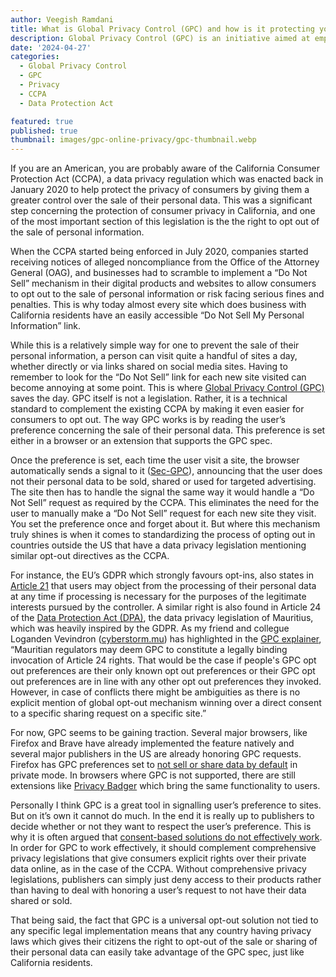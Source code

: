 ```yaml
---
author: Veegish Ramdani
title: What is Global Privacy Control (GPC) and how is it protecting your privacy online.
description: Global Privacy Control (GPC) is an initiative aimed at empowering users to manage their online privacy. But how does it work and what's the story behind it?
date: '2024-04-27'
categories:
  - Global Privacy Control
  - GPC
  - Privacy
  - CCPA
  - Data Protection Act

featured: true
published: true
thumbnail: images/gpc-online-privacy/gpc-thumbnail.webp
---
```


If you are an American, you are probably aware of the California Consumer Protection Act (CCPA), a data privacy regulation which was enacted back in January 2020 to help protect the privacy of consumers by giving them a greater control over the sale of their personal data. This was a significant step concerning the protection of consumer privacy in California, and one of the most important section of this legislation is the the right to opt out of the sale of personal information.

When the CCPA started being enforced in July 2020, companies started receiving notices of alleged noncompliance from the Office of the Attorney General (OAG), and businesses had to scramble to implement a “Do Not Sell” mechanism in their digital products and websites to allow consumers to opt out to the sale of personal information or risk facing serious fines and penalties. This is why today almost every site which does business with California residents have an easily accessible “Do Not Sell My Personal Information” link.

While this is a relatively simple way for one to prevent the sale of their personal information, a person can visit quite a handful of sites a day, whether directly or via links shared on social media sites. Having to remember to look for the “Do Not Sell” link for each new site visited can become annoying at some point. This is where [Global Privacy Control (GPC)](https://globalprivacycontrol.org/) saves the day. GPC itself is not a legislation. Rather, it is a technical standard to complement the existing CCPA by making it even easier for consumers to opt out. The way GPC works is by reading the user’s preference concerning the sale of their personal data. This preference is set either in a browser or an extension that supports the GPC spec.

Once the preference is set, each time the user visit a site, the browser automatically sends a signal to it ([Sec-GPC](https://developer.mozilla.org/en-US/docs/Web/HTTP/Headers/Sec-GPC)), announcing that the user does not their personal data to be sold, shared or used for targeted advertising. The site then has to handle the signal the same way it would handle a “Do Not Sell” request as required by the CCPA. This eliminates the need for the user to manually make a “Do Not Sell” request for each new site they visit. You set the preference once and forget about it. But where this mechanism truly shines is when it comes to standardizing the process of opting out in countries outside the US that have a data privacy legislation mentioning similar opt-out directives as the CCPA.

For instance, the EU’s GDPR which strongly favours opt-ins, also states in [Article 21](https://gdpr-info.eu/art-21-gdpr/) that users may object from the processing of their personal data at any time if processing is necessary for the purposes of the legitimate interests pursued by the controller. A similar right is also found in Article 24 of the [Data Protection Act (DPA)](https://dataprotection.govmu.org/Documents/DPA_2017_updated.pdf?csf=1&e=0rlrff), the data privacy legislation of Mauritius, which was heavily inspired by the GDPR. As my friend and collegue Loganden Vevindron ([cyberstorm.mu](https://cyberstorm.mu/)) has highlighted in the [GPC explainer](https://github.com/privacycg/gpc-spec/blob/main/explainer.md), “Mauritian regulators may deem GPC to constitute a legally binding invocation of Article 24 rights. That would be the case if people's GPC opt out preferences are their only known opt out preferences or their GPC opt out preferences are in line with any other opt out preferences they invoked. However, in case of conflicts there might be ambiguities as there is no explicit mention of global opt-out mechanism winning over a direct consent to a specific sharing request on a specific site.”

For now, GPC seems to be gaining traction. Several major browsers, like Firefox and Brave have already implemented the feature natively and several major publishers in the US are already honoring GPC requests. Firefox has GPC preferences set to [not sell or share data by default](https://blog.mozilla.org/netpolicy/2023/11/21/global-privacy-control-empowers-individuals-to-limit-privacy-invasive-tracking/) in private mode. In browsers where GPC is not supported, there are still extensions like [Privacy Badger](https://privacybadger.org/) which bring the same functionality to users.

Personally I think GPC is a great tool in signalling user’s preference to sites. But on it’s own it cannot do much. In the end it is really up to publishers to decide whether or not they want to respect the user’s preference. This is why it is often argued that [consent-based solutions do not effectively work](https://hbr.org/2018/09/stop-thinking-about-consent-it-isnt-possible-and-it-isnt-right). In order for GPC to work effectively, it should complement comprehensive privacy legislations that give consumers explicit rights over their private data online, as in the case of the CCPA. Without comprehensive privacy legislations, publishers can simply just deny access to their products rather than having to deal with honoring a user’s request to not have their data shared or sold.

That being said, the fact that GPC is a universal opt-out solution not tied to any specific legal implementation means that any country having privacy laws which gives their citizens the right to opt-out of the sale or sharing of their personal data can easily take advantage of the GPC spec, just like California residents.
